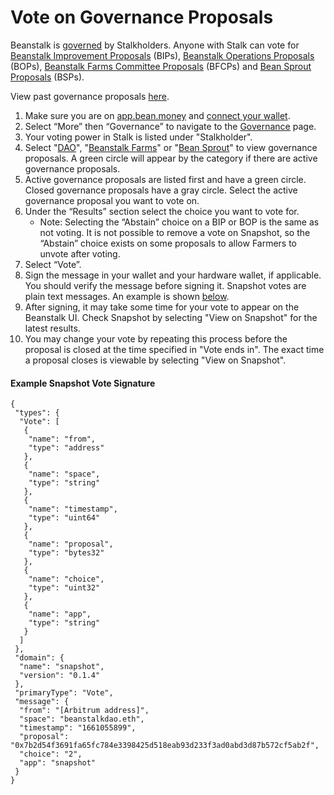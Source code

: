 # Vote on Governance Proposals

Beanstalk is [governed](../../governance/beanstalk/) by Stalkholders. Anyone with Stalk can vote for [Beanstalk Improvement Proposals](../../governance/proposals.md#bip) (BIPs), [Beanstalk Operations Proposals](../../governance/proposals.md#bop) (BOPs), [Beanstalk Farms Committee Proposals](../../governance/proposals.md#bfcp) (BFCPs) and [Bean Sprout Proposals](../../governance/proposals.md#bsp) (BSPs).&#x20;

View past governance proposals [here](https://github.com/BeanstalkFarms/Beanstalk-Governance-Proposals/).

1. Make sure you are on [app.bean.money](https://app.bean.money/) and [connect your wallet](../getting-started/connect-wallet.md).
2. Select “More” then “Governance” to navigate to the [Governance](https://app.bean.money/#/governance) page.
3. Your voting power in Stalk is listed under "Stalkholder".&#x20;
4. Select "[DAO](https://app.bean.money/#/governance?type=dao)", "[Beanstalk Farms](https://app.bean.money/#/governance?type=beanstalk-farms)" or "[Bean Sprout](https://app.bean.money/#/governance?type=bean-sprout)" to view governance proposals. A green circle will appear by the category if there are active governance proposals.
5. Active governance proposals are listed first and have a green circle. Closed governance proposals have a gray circle. Select the active governance proposal you want to vote on.
6. Under the “Results” section select the choice you want to vote for.
   * Note: Selecting the “Abstain” choice on a BIP or BOP is the same as not voting. It is not possible to remove a vote on Snapshot, so the “Abstain” choice exists on some proposals to allow Farmers to unvote after voting.
7. Select “Vote”.
8. Sign the message in your wallet and your hardware wallet, if applicable. You should verify the message before signing it. Snapshot votes are plain text messages. An example is shown [below](vote-on-proposals.md#snapshot-vote-signature).
9. After signing, it may take some time for your vote to appear on the Beanstalk UI. Check Snapshot by selecting "View on Snapshot" for the latest results.&#x20;
10. You may change your vote by repeating this process before the proposal is closed at the time specified in "Vote ends in". The exact time a proposal closes is viewable by selecting "View on Snapshot".

#### Example Snapshot Vote Signature

```
{
 "types": {
  "Vote": [
   {
    "name": "from",
    "type": "address"
   },
   {
    "name": "space",
    "type": "string"
   },
   {
    "name": "timestamp",
    "type": "uint64"
   },
   {
    "name": "proposal",
    "type": "bytes32"
   },
   {
    "name": "choice",
    "type": "uint32"
   },
   {
    "name": "app",
    "type": "string"
   }
  ]
 },
 "domain": {
  "name": "snapshot",
  "version": "0.1.4"
 },
 "primaryType": "Vote",
 "message": {
  "from": "[Arbitrum address]",
  "space": "beanstalkdao.eth",
  "timestamp": "1661055899",
  "proposal": "0x7b2d54f3691fa65fc784e3398425d518eab93d233f3ad0abd3d87b572cf5ab2f",
  "choice": "2",
  "app": "snapshot"
 }
}
```

